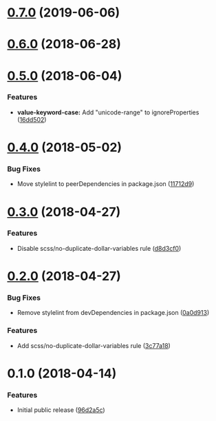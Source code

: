 # [0.7.0](https://github.com/ruedap/stylelint-config-abccss/compare/v0.6.0...v0.7.0) (2019-06-06)



<a name="0.6.0"></a>
# [0.6.0](https://github.com/ruedap/stylelint-config-abccss/compare/v0.5.0...v0.6.0) (2018-06-28)



<a name="0.5.0"></a>
# [0.5.0](https://github.com/ruedap/stylelint-config-abccss/compare/v0.4.0...v0.5.0) (2018-06-04)


### Features

* **value-keyword-case:** Add "unicode-range" to ignoreProperties ([16dd502](https://github.com/ruedap/stylelint-config-abccss/commit/16dd502))



<a name="0.4.0"></a>
# [0.4.0](https://github.com/ruedap/stylelint-config-abccss/compare/v0.3.0...v0.4.0) (2018-05-02)


### Bug Fixes

* Move stylelint to peerDependencies in package.json ([11712d9](https://github.com/ruedap/stylelint-config-abccss/commit/11712d9))



<a name="0.3.0"></a>
# [0.3.0](https://github.com/ruedap/stylelint-config-abccss/compare/v0.2.0...v0.3.0) (2018-04-27)


### Features

* Disable scss/no-duplicate-dollar-variables rule ([d8d3cf0](https://github.com/ruedap/stylelint-config-abccss/commit/d8d3cf0))



<a name="0.2.0"></a>
# [0.2.0](https://github.com/ruedap/stylelint-config-abccss/compare/v0.1.0...v0.2.0) (2018-04-27)


### Bug Fixes

* Remove stylelint from devDependencies in package.json ([0a0d913](https://github.com/ruedap/stylelint-config-abccss/commit/0a0d913))


### Features

* Add scss/no-duplicate-dollar-variables rule ([3c77a18](https://github.com/ruedap/stylelint-config-abccss/commit/3c77a18))



<a name="0.1.0"></a>
# 0.1.0 (2018-04-14)


### Features

* Initial public release ([96d2a5c](https://github.com/ruedap/stylelint-config-abccss/commit/96d2a5c))




